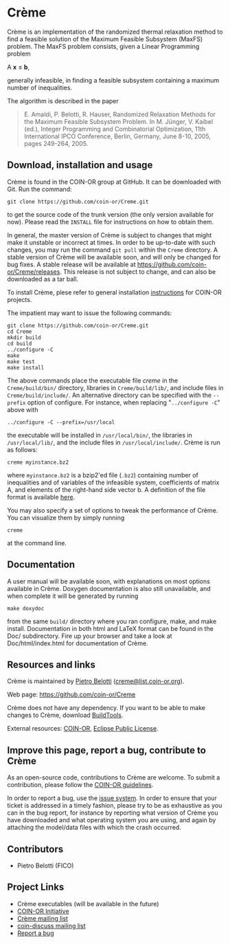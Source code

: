 # Crème

Crème is an implementation of the randomized thermal relaxation method to find a feasible solution of the Maximum Feasible Subsystem (MaxFS) problem.
The MaxFS problem consists, given a Linear Programming problem

A **x** &le; **b**,

generally infeasible, in finding a feasible subsystem containing a maximum number of inequalities.

The algorithm is described in the paper 

> E. Amaldi, P. Belotti, R. Hauser, Randomized Relaxation Methods for the Maximum Feasible Subsystem Problem. In M. Jünger, V. Kaibel (ed.), Integer Programming and Combinatorial Optimization, 11th International IPCO Conference, Berlin, Germany, June 8-10, 2005, pages 249-264, 2005.

## Download, installation and usage

Crème is found in the COIN-OR group at GitHub. It can be downloaded with Git. Run the command:

```
git clone https://github.com/coin-or/Creme.git
```

to get the source code of the trunk version (the only version available for now). 
Please read the `INSTALL` file for instructions on how to obtain them.

In general, the master version of Crème is subject to changes that might make it unstable or incorrect at times.
In order to be up-to-date with such changes, you may run the command `git pull` within the `Creme` directory.
A stable version of Crème will be available soon, and will only be changed for bug fixes.
A stable release will be available at <https://github.com/coin-or/Creme/releases>.
This release is not subject to change, and can also be downloaded as a tar ball.

To install Crème, plese refer to general installation [instructions](https://projects.coin-or.org/BuildTools/) for COIN-OR projects.

The impatient may want to issue the following commands:

```
git clone https://github.com/coin-or/Creme.git
cd Creme
mkdir build
cd build
../configure -C
make
make test
make install
```

The above commands place the executable file *creme* in the `Creme/build/bin/` directory, libraries in `Creme/build/lib/`, and include files in `Creme/build/include/`.
An alternative directory can be specified with the `--prefix` option of configure.
For instance, when replacing "`../configure -C`" above with

```
../configure -C --prefix=/usr/local
```

the executable will be installed in `/usr/local/bin/`, the libraries in `/usr/local/lib/`, and the include files in `/usr/local/include/`.
Crème is run as follows:

```
creme myinstance.bz2
```

where `myinstance.bz2` is a bzip2'ed file (`.bz2`) containing number of inequalities and of variables of the infeasible system, coefficients of matrix A, and elements of the right-hand side vector b.
A definition of the file format is available [here](Creme/data/format.txt).

You may also specify a set of options to tweak the performance of Crème. You can visualize them by simply running

```
creme
```

at the command line.


## Documentation

A user manual will be available soon, with explanations on most options available in Crème.
Doxygen documentation is also still unavailable, and when complete it will be generated by running

```
make doxydoc
```

from the same `build/` directory where you ran configure, make, and make
install. Documentation in both html and LaTeX format can be found in
the Doc/ subdirectory. Fire up your browser and take a look at
Doc/html/index.html for documentation of Crème.

## Resources and links

Crème is maintained by [Pietro Belotti](http://myweb.clemson.edu/~pbelott) (creme@list.coin-or.org).

Web page: <https://github.com/coin-or/Creme>

Crème does not have any dependency. If you want to be able to make changes to Crème, download 
[BuildTools](https://github.com/coin-or-tools/BuildTools).

External resources:  [COIN-OR](http://www.coin-or.org), 
[Eclipse Public License](http://www.opensource.org/licenses/eclipse-1.0).

## Improve this page, report a bug, contribute to Crème

As an open-source code, contributions to Crème are welcome. To submit a contribution, please follow the [COIN-OR guidelines](http://www.coin-or.org/contributions.html).

In order to report a bug, use the [issue system](https://github.com/coin-or/Creme/issues).
In order to ensure that your ticket is addressed in a timely fashion, please try to be as exhaustive as you can in the bug report, for instance by reporting what version of Crème you have downloaded and what operating system you are using, and again by attaching the model/data files with which the crash occurred.


## Contributors

 * Pietro Belotti (FICO)


## Project Links

 * Crème executables (will be available in the future)
 * [COIN-OR Initiative](http://www.coin-or.org/)
 * [Crème mailing list](http://list.coin-or.org/mailman/listinfo/Creme)
 * [coin-discuss mailing list](http://list.coin-or.org/mailman/listinfo/coin-discuss)
 * [Report a bug](https://github.com/coin-or/Creme/issues/new)
